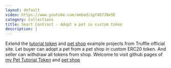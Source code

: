 ```yaml
---
layout: default
video: https://www.youtube.com/embed/zgf4Q7JNeSE
category: Collections
title: Smart Contract - Adopt a pet in custom token
description: |
---
```

Extend the [tutorial token](https://truffleframework.com/tutorials/robust-smart-contracts-with-openzeppelin) and [pet shop](https://truffleframework.com/tutorials/pet-shop) example projects from Truffle official site. 
Let buyer can adopt a pet from a pet shop in custom ERC20 token. And seller can withdraw all tokens from shop.
Welcome to visit github pages of [my Pet Tutorial Token](https://github.com/M1stI4orK7U8y/PetShopPetToken/tree/master) and [pet shop](https://github.com/M1stI4orK7U8y/PetShopPetToken)